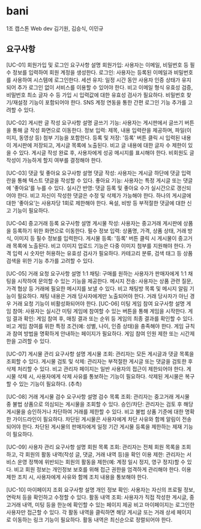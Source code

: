 # bani
1조 캡스톤 Web dev
김기원, 김승식, 이민규
## 요구사항
[UC-01] 회원가입 및 로그인 
요구사항 설명
회원가입: 사용자는 이메일, 비밀번호 등 필수 정보를 입력하여 회원 계정을 생성한다. 
로그인: 사용자는 등록된 이메일과 비밀번호를 사용하여 시스템에 로그인한다.
세션 유지: 일정 시간 동안 사용자 인증 상태가 유지되어 추가 로그인 없이 서비스를 이용할 수 있어야 한다.
비고
	이메일 형식 유효성 검증, 비밀번호 최소 글자 수 등 가입 시 입력값에 대한 유효성 검사가 필요하다.
	비밀번호 찾기/재설정 기능이 포함되어야 한다.
	SNS 계정 연동을 통한 간편 로그인 기능 추가를 고려할 수 있다.

[UC-02] 게시판 글 작성
요구사항 설명
글쓰기 기능: 사용자는 게시판에서 글쓰기 버튼을 통해 글 작성 화면으로 이동한다.
정보 입력: 제목, 내용 입력란을 제공하며, 파일(이미지, 동영상 등) 첨부 기능을 포함한다.
등록 및 저장: '등록' 버튼 클릭 시 입력된 내용이 게시판에 저장되고, 게시글 목록에 노출된다.
비고
	글 내용에 대한 글자 수 제한이 있을 수 있다.
	게시글 작성 완료 후, 사용자에게 성공 메시지를 표시해야 한다.
	비회원도 글 작성이 가능하게 할지 여부를 결정해야 한다.

[UC-03] 댓글 및 좋아요
요구사항 설명
댓글 작성: 사용자는 게시글 하단에 댓글 입력란을 통해 텍스트 댓글을 작성할 수 있다.
좋아요 기능: 사용자는 특정 게시글 또는 댓글에 '좋아요'를 누를 수 있다.
실시간 반영: 댓글 등록 및 좋아요 수가 실시간으로 갱신되어야 한다.
비고
	자신이 작성한 댓글은 수정 및 삭제가 가능해야 한다.
	하나의 게시글에 대한 '좋아요'는 사용자당 1회로 제한해야 한다.
	욕설, 비방 등 부적절한 댓글에 대한 신고 기능이 필요하다.

[UC-04] 중고거래 등록
요구사항 설명
게시물 작성: 사용자는 중고거래 게시판에 상품을 등록하기 위한 화면으로 이동한다.
필수 정보 입력: 상품명, 가격, 상품 상태, 거래 방식, 이미지 등 필수 정보를 입력한다.
게시물 등록: '등록' 버튼 클릭 시 게시물이 중고거래 목록에 노출된다.
비고
	이미지 업로드 기능은 다중 이미지 첨부를 지원해야 한다.
	가격 입력 시 숫자만 허용하는 유효성 검사가 필요하다.
	카테고리 분류, 검색 태그 등 상품 검색을 위한 기능 추가를 고려할 수 있다.

[UC-05] 거래 요청
요구사항 설명
1:1 채팅: 구매를 원하는 사용자가 판매자에게 1:1 채팅을 시작하여 문의할 수 있는 기능을 제공한다.
메시지 전송: 사용자는 상품 관련 질문, 가격 협상 등 거래에 필요한 메시지를 보낼 수 있다.
비고
	채팅방 목록 및 메시지 알림 기능이 필요하다.
	채팅 내용은 거래 당사자에게만 노출되어야 한다.
	거래 당사자가 아닌 경우 거래 요청 기능이 비활성화되어야 한다.
[UC-06] 미팅 게임 참여
요구사항 설명
게임 참여: 사용자는 실시간 미팅 게임에 참여할 수 있는 버튼을 통해 게임을 시작한다.
게임 결과 확인: 게임 참여 후, 매칭 결과 또는 순위 등 게임의 최종 결과를 확인할 수 있다.
비고
	게임 참여를 위한 특정 조건(예: 성별, 나이, 인증 상태)을 충족해야 한다.
	게임 규칙과 참여 방법을 명확하게 안내하는 페이지가 필요하다.
	게임 참여 인원 제한 또는 시간제한을 고려할 수 있다.

[UC-07] 게시물 관리
요구사항 설명
게시물 조회: 관리자는 모든 게시글과 댓글 목록을 조회할 수 있다.
게시물 검토 및 삭제: 관리자는 부적절한 게시글 또는 댓글을 검토한 후 삭제 처리할 수 있다.
비고
	관리자 페이지는 일반 사용자의 접근이 제한되어야 한다.
	게시물 삭제 시, 사용자에게 삭제 사유를 통보하는 기능이 필요하다.
	삭제된 게시물은 복구할 수 있는 기능이 필요하다. (추측)

[UC-08] 거래 게시물 검수
요구사항 설명
검수 목록 조회: 관리자는 중고거래 게시물 중 불법 상품으로 의심되는 게시물을 조회할 수 있다.
승인/차단: 관리자는 검토 후 해당 게시물을 승인하거나 차단하여 거래를 제한할 수 있다.
비고
	불법 상품 기준에 대한 명확한 가이드라인이 필요하다.
	차단된 게시물은 사용자에게 차단 사유와 함께 알림이 전송되어야 한다.
	차단된 게시물의 판매자에게 일정 기간 게시물 등록을 제한하는 제재 기능이 필요하다.

[UC-09] 사용자 관리
요구사항 설명
회원 목록 조회: 관리자는 전체 회원 목록을 조회하고, 각 회원의 활동 내역(작성 글, 댓글, 거래 내역 등)을 확인
이용 제한: 관리자는 서비스 운영 정책에 위반되는 회원의 활동을 제한(예: 계정 일시 정지, 영구 정지)할 수 있다.
비고
	회원 정보는 개인정보 보호를 위해 접근 권한을 엄격하게 관리해야 한다.
	이용 제한 조치 시, 사용자에게 사유와 함께 조치 내용을 통보해야 한다.

[UC-10] 마이페이지 조회
요구사항 설명
개인 정보 확인: 사용자는 자신의 프로필 정보, 연락처 등을 확인하고 수정할 수 있다.
활동 내역 조회: 사용자가 직접 작성한 게시글, 중고거래 내역, 미팅 등을 한눈에 확인할 수 있는 페이지 제공
비고
	마이페이지는 로그인한 사용자만 접근할 수 있다.
	각 활동 내역을 클릭하면 해당 게시글 또는 거래 상세 페이지로 이동하는 링크 기능이 필요하다.
	활동 내역은 최신순으로 정렬되어야 한다.
